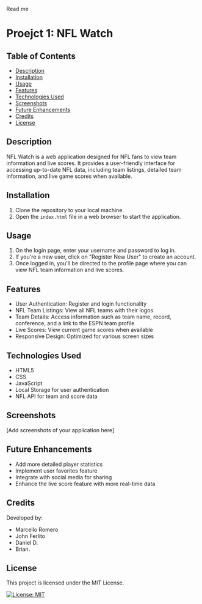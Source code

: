 Read me

# Proejct 1: NFL Watch

## Table of Contents
- [Description](#description)
- [Installation](#installation)
- [Usage](#usage)
- [Features](#features)
- [Technologies Used](#technologies-used)
- [Screenshots](#screenshots)
- [Future Enhancements](#future-enhancements)
- [Credits](#credits)
- [License](#license)

## Description
NFL Watch is a web application designed for NFL fans to view team information and live scores. It provides a user-friendly interface for accessing up-to-date NFL data, including team listings, detailed team information, and live game scores when available.

## Installation
1. Clone the repository to your local machine.
2. Open the `index.html` file in a web browser to start the application.

## Usage
1. On the login page, enter your username and password to log in.
2. If you're a new user, click on "Register New User" to create an account.
3. Once logged in, you'll be directed to the profile page where you can view NFL team information and live scores.

## Features
- User Authentication: Register and login functionality
- NFL Team Listings: View all NFL teams with their logos
- Team Details: Access information such as team name, record, conference, and a link to the ESPN team profile
- Live Scores: View current game scores when available
- Responsive Design: Optimized for various screen sizes

## Technologies Used
- HTML5
- CSS
- JavaScript
- Local Storage for user authentication
- NFL API for team and score data

## Screenshots
[Add screenshots of your application here]

## Future Enhancements
- Add more detailed player statistics
- Implement user favorites feature
- Integrate with social media for sharing
- Enhance the live score feature with more real-time data

## Credits
Developed by:

- Marcello Romero
- John Ferlito
- Daniel D.
- Brian.

## License
This project is licensed under the MIT License.

[![License: MIT](https://img.shields.io/badge/License-MIT-yellow.svg)](https://opensource.org/licenses/MIT)